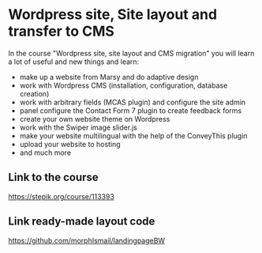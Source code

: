 # Wordpress site, Site layout and transfer to CMS
In the course "Wordpress site, site layout and CMS migration" you will learn a lot of useful and new things and learn:

+ make up a website from Marsy and do adaptive design
+ work with Wordpress CMS (installation, configuration, database creation)
+ work with arbitrary fields (MCAS plugin) and configure the site admin
+ panel configure the Contact Form 7 plugin to create feedback forms
+ create your own website theme on Wordpress
+ work with the Swiper image slider.js
+ make your website multilingual with the help of the ConveyThis plugin
+ upload your website to hosting
+ and much more

## Link to the course
https://stepik.org/course/113393
## Link ready-made layout code
https://github.com/morphIsmail/landingpageBW